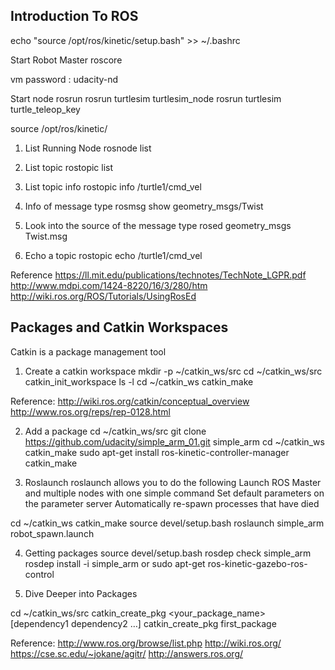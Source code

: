 ## Introduction To ROS

echo "source /opt/ros/kinetic/setup.bash" >> ~/.bashrc

Start Robot Master
roscore

vm password : udacity-nd

Start node
rosrun <package> <node>
rosrun turtlesim turtlesim_node
rosrun turtlesim turtle_teleop_key


source /opt/ros/kinetic/

1. List Running Node
rosnode list

2. List topic
rostopic list

3. List topic info
rostopic info /turtle1/cmd_vel

4. Info of message type
rosmsg show geometry_msgs/Twist

5. Look into the source of the message type
rosed geometry_msgs Twist.msg

6. Echo a topic
rostopic echo /turtle1/cmd_vel


Reference
https://ll.mit.edu/publications/technotes/TechNote_LGPR.pdf
http://www.mdpi.com/1424-8220/16/3/280/htm
http://wiki.ros.org/ROS/Tutorials/UsingRosEd


## Packages and Catkin Workspaces
Catkin is a package management tool

1. Create a catkin workspace
mkdir -p ~/catkin_ws/src
cd ~/catkin_ws/src
catkin_init_workspace
ls -l
cd ~/catkin_ws
catkin_make

Reference:
http://wiki.ros.org/catkin/conceptual_overview
http://www.ros.org/reps/rep-0128.html


2. Add a package
cd ~/catkin_ws/src
git clone https://github.com/udacity/simple_arm_01.git simple_arm
cd ~/catkin_ws
catkin_make
sudo apt-get install ros-kinetic-controller-manager
catkin_make

3. Roslaunch
roslaunch allows you to do the following
Launch ROS Master and multiple nodes with one simple command
Set default parameters on the parameter server
Automatically re-spawn processes that have died

cd ~/catkin_ws
catkin_make
source devel/setup.bash
roslaunch simple_arm robot_spawn.launch

4. Getting packages
source devel/setup.bash
rosdep check simple_arm
rosdep install -i simple_arm or sudo apt-get ros-kinetic-gazebo-ros-control

5. Dive Deeper into Packages

cd ~/catkin_ws/src
catkin_create_pkg <your_package_name> [dependency1 dependency2 …]
catkin_create_pkg first_package

Reference:
http://www.ros.org/browse/list.php
http://wiki.ros.org/
https://cse.sc.edu/~jokane/agitr/
http://answers.ros.org/
